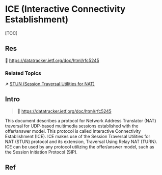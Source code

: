 # ICE (Interactive Connectivity Establishment)

[TOC]



## Res
📄 https://datatracker.ietf.org/doc/html/rfc5245


### Related Topics
↗ [STUN (Session Traversal Utilities for NAT)](../STUN%20(Session%20Traversal%20Utilities%20for%20NAT)/STUN%20(Session%20Traversal%20Utilities%20for%20NAT).md)



## Intro
> 🔗 https://datatracker.ietf.org/doc/html/rfc5245

This document describes a protocol for Network Address Translator (NAT) traversal for UDP-based multimedia sessions established with the offer/answer model.  This protocol is called Interactive Connectivity Establishment (ICE).  ICE makes use of the Session Traversal Utilities for NAT (STUN) protocol and its extension, Traversal Using Relay NAT (TURN).  ICE can be used by any protocol utilizing the offer/answer model, such as the Session Initiation Protocol (SIP).



## Ref


